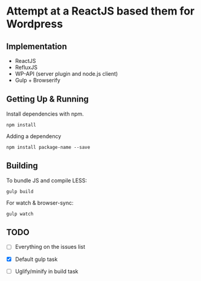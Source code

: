 # Attempt at a ReactJS based them for Wordpress

## Implementation

* ReactJS
* RefluxJS
* WP-API (server plugin and node.js client)
* Gulp + Browserify

## Getting Up & Running

Install dependencies with npm.

```
npm install
```

Adding a dependency

```
npm install package-name --save
```

## Building

To bundle JS and compile LESS:
```
gulp build
```

For watch & browser-sync:
```
gulp watch
```

## TODO

- [ ] Everything on the issues list

- [x] Default gulp task
- [ ] Uglify/minify in build task
